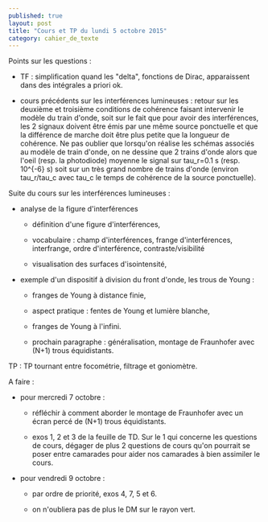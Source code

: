 ```yaml
---
published: true
layout: post
title: "Cours et TP du lundi 5 octobre 2015"
category: cahier_de_texte
---
```

Points sur les questions :

- TF : simplification quand les "delta", fonctions de Dirac, apparaissent dans des intégrales a priori ok.

- cours précédents  sur les interférences lumineuses : retour sur les deuxième et troisième conditions de cohérence faisant intervenir le modèle du train d'onde, soit sur le fait que pour avoir des interférences, les 2 signaux doivent être émis par une même source ponctuelle et que la différence de marche doit être plus petite que la longueur de cohérence. 
Ne pas oublier que lorsqu'on réalise les schémas associés au modèle de train d'onde, on ne dessine que 2 trains d'onde alors que l'oeil (resp. la photodiode) moyenne le signal sur tau_r=0.1 s (resp. 10^{-6} s) soit sur un très grand nombre de trains d'onde (environ tau_r/tau_c avec tau_c le temps de cohérence de la source ponctuelle).

Suite du cours sur les interférences lumineuses :

- analyse de la figure d'interférences 

   - définition d'une figure d'interférences,
  
   - vocabulaire : champ d'interférences, frange d'interférences, interfrange, ordre d'interférence, contraste/visibilité

   - visualisation des surfaces d'isointensité,

- exemple d'un dispositif à division du front d'onde, les trous de Young :

   - franges de Young à distance finie,

   - aspect pratique : fentes de Young et lumière blanche,

   - franges de Young à l'infini.

   - prochain paragraphe : généralisation, montage de Fraunhofer avec (N+1) trous équidistants.

TP : TP tournant entre focométrie, filtrage et goniomètre.

A faire :

- pour mercredi 7 octobre :

   - réfléchir à comment aborder le montage de Fraunhofer avec un écran percé de (N+1) trous équidistants.

   - exos 1, 2 et 3 de la feuille de TD. Sur le 1 qui concerne les questions de cours, dégager de plus 2 questions de cours qu'on pourrait se poser entre camarades pour aider nos camarades à bien assimiler le cours.

- pour vendredi 9 octobre :

   - par ordre de priorité, exos 4, 7, 5 et 6.

   - on n'oubliera pas de plus le DM sur le rayon vert.

